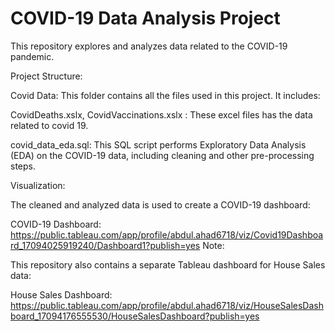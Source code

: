 
# COVID-19 Data Analysis Project

This repository explores and analyzes data related to the COVID-19 pandemic.

Project Structure:

Covid Data: This folder contains all the files used in this project. It includes:

CovidDeaths.xslx, CovidVaccinations.xslx : These excel files has the data related to covid 19.

covid_data_eda.sql: This SQL script performs Exploratory Data Analysis (EDA) on the COVID-19 data, including cleaning and other pre-processing steps.

Visualization:

The cleaned and analyzed data is used to create a COVID-19 dashboard:

COVID-19 Dashboard: https://public.tableau.com/app/profile/abdul.ahad6718/viz/Covid19Dashboard_17094025919240/Dashboard1?publish=yes 
Note:

This repository also contains a separate Tableau dashboard for House Sales data:

House Sales Dashboard: https://public.tableau.com/app/profile/abdul.ahad6718/viz/HouseSalesDashboard_17094176555530/HouseSalesDashboard?publish=yes

